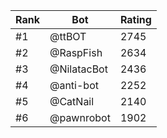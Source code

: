 Rank|Bot|Rating
---|---|---
#1|@ttBOT|2745
#2|@RaspFish|2634
#3|@NilatacBot|2436
#4|@anti-bot|2252
#5|@CatNail|2140
#6|@pawnrobot|1902
